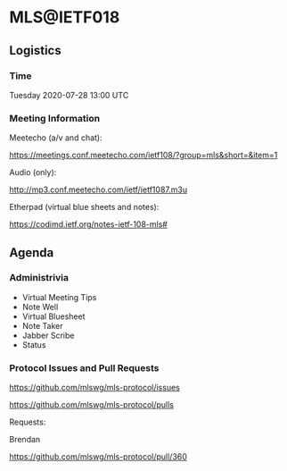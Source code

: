 # MLS@IETF018

## Logistics

### Time

Tuesday 2020-07-28 13:00 UTC

### Meeting Information

Meetecho (a/v and chat):

https://meetings.conf.meetecho.com/ietf108/?group=mls&short=&item=1

Audio (only):

http://mp3.conf.meetecho.com/ietf/ietf1087.m3u

Etherpad (virtual blue sheets and notes):

https://codimd.ietf.org/notes-ietf-108-mls#	

## Agenda

### Administrivia

- Virtual Meeting Tips
- Note Well
- Virtual Bluesheet
- Note Taker
- Jabber Scribe
- Status

### Protocol Issues and Pull Requests

https://github.com/mlswg/mls-protocol/issues

https://github.com/mlswg/mls-protocol/pulls

Requests:

Brendan

https://github.com/mlswg/mls-protocol/pull/360
